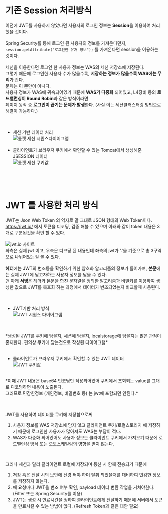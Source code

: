 # 기존 Session 처리방식

이전에 JWT를 사용하지 않았다면 사용자의 로그인 정보는 **Session**을 이용하여 처리했을 것이다.<br>
<br>
Spring Security를 통해 로그인 된 사용자의 정보를 가져온다던지, `session.getAttribute("로그인한 유저 정보");`  를 가져온다면 session을 이용하는 것이다.<br>
<br>
세션을 이용한다면  로그인 한 사용자 정보는 WAS의 세션 저장소에 저장된다. <br>
그렇기 때문에 로그인한 사용자 수가 많을수록, **저장하는 정보가 많을수록 WAS에는 무리**가 간다.<br>
문제는 이 뿐만이 아니다.<br>
사용자 정보가 WAS에 귀속되어있기 때문에 **WAS가 다중화** 되어있고, L4장비 등의 **로드밸런싱이 Round Robin**과 같은 방식이라면 <br>
페이지 동작 중 **로그인이 끊기는 문제가 발생**한다. (사실 이는 세션클러스터링 방법으로 해결이 가능하다.)<br>
<br>
<br>
* 세션 기반 데이터 처리<br>
![톰캣 세션 시퀀스다이어그램](https://sykimtropical.github.io/blog/img/session-sequence-diagram.png)
<br><br>
* 클라이언트가 브라우저 쿠키에서 확인할 수 있는 Tomcat에서 생성해준 JSESSION 데이터<br>
![톰캣 세션 쿠키값](https://sykimtropical.github.io/blog/img/Tomcat-JSESSIONID.png)

<br>
<br>
<br>

# JWT 를 사용한 처리 방식

JWT는 Json Web Token 의 약자로 말 그대로 JSON 형태의 Web Token이다.<br>
https://jwt.io/ 에서 토큰을 디코딩, 검증 해볼 수 있으며 아래와 같이 token 내용은 3개로 구분된것을 확인 할 수 있다.<br>
<br>
![jwt.io 사이트](https://sykimtropical.github.io/blog/img/jwt-io-site.png)
<br>
좌측은 실제 jwt 이고, 우측은 디코딩 된 내용인데 좌측의 jwt가 '.'을 기준으로 총 3구역으로 나뉘어있는걸 볼 수 있다.<br>
<br>
**헤더**에는 JWT의 변조등을 확인하기 위한 암호화 알고리즘의 정보가 들어가며, **본문**에는 실제 JWT에 담고자하는 사용자 정보를 담을 수 있다.<br>
맨 아래 **서명**은 헤더와 본문을 합친 문자열을 정의한 알고리즘과 비밀키를 이용하여 생성한 값으로 JWT를 복호화 하는 과정에서 데이터가 변조되었는지 비교할때 사용된다.<br>
<br>
<br>
* JWT기반 처리 방식 <br>
![JWT 시퀀스 다이어그램](https://sykimtropical.github.io/blog/img/jwt-sequence-diagram.png)
<br>
<br>
*생성된 JWT를 쿠키에 담을지, 세션에 담을지, localstorage에 담을지는 많은 관점이 존재한다.
편의상 쿠키에 담는것으로 작성된 다이어그램*
<br><br>

* 클라이언트가 브라우저 쿠키에서 확인할 수 있는 JWT 데이터 <br>
![JWT 쿠키값](https://sykimtropical.github.io/blog/img/JWT_cookie.png)
<br>
*이때 JWT 내용은 base64 인코딩만 적용되어있어 쿠키에서 조회되는 value를  그대로 디코딩하면 내용이 노출된다.<br>
그러므로 민감한정보 (개인정보, 비밀번호 등) 는 jwt에 포함되면 안된다.*<br>
<br><br>


JWT를 사용하여 데이터를 쿠키에 저장함으로써
1. 사용자 정보를 WAS 저장소에 담지 않고 클라이언트 쿠키/로컬스토리지 에 저장하기 때문에 로그인한 사용자가 많아져도 WAS는 부담이 적다.
2. WAS가 다중화 되어있어도 사용자 정보는 클라이언트 쿠키에서 가져오기 때문에 로드밸런싱 방식 또는 오토스케일링의 영향을 받지 않는다.

<br>

그러나 세션과 달리 클라이언트 로컬에 저장되며 통신 시 함께 전송되기 때문에
1. 저장 혹은 전달 시의 보안에 신경 써야 하며 탈취 되었을때를 대비하여 민감한 정보를 저장하지 않는다.
2. 매 요청마다 JWT을 변조 여부 확인, payload 데이터 변환 작업을 거쳐야한다. (Filter 또는 Spring Security를 이용)
3. JWT는 생성 시 만료시간을 정하여 클라이언트에게 전달하기 때문에 서버에서 토큰을 만료시킬 수 있는 방법이 없다. (Refresh Token과 같은 대안 필요)
